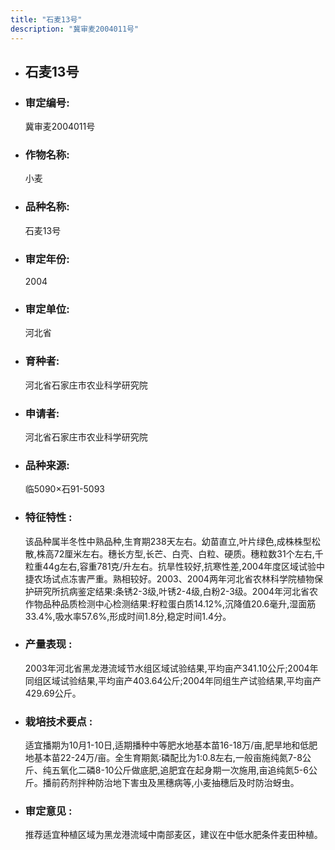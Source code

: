 ```yaml
---
title: "石麦13号"
description: "冀审麦2004011号"
---
```

* ## 石麦13号
* ###  审定编号:  
   冀审麦2004011号

*  ### 作物名称:  
   小麦

*   ###  品种名称: 
    石麦13号

*   ### 审定年份: 
    2004

*   ### 审定单位:  
    河北省

*   ### 育种者:  
    河北省石家庄市农业科学研究院

*   ### 申请者:  
    河北省石家庄市农业科学研究院

*   ### 品种来源:  
    临5090×石91-5093

*   ### 特征特性 : 
    该品种属半冬性中熟品种,生育期238天左右。幼苗直立,叶片绿色,成株株型松散,株高72厘米左右。穗长方型,长芒、白壳、白粒、硬质。穗粒数31个左右,千粒重44g左右,容重781克/升左右。抗旱性较好,抗寒性差,2004年度区域试验中捷农场试点冻害严重。熟相较好。2003、2004两年河北省农林科学院植物保护研究所抗病鉴定结果:条锈2-3级,叶锈2-4级,白粉2-3级。2004年河北省农作物品种品质检测中心检测结果:籽粒蛋白质14.12%,沉降值20.6毫升,湿面筋33.4%,吸水率57.6%,形成时间1.8分,稳定时间1.4分。

*   ### 产量表现 : 
    2003年河北省黑龙港流域节水组区域试验结果,平均亩产341.10公斤;2004年同组区域试验结果,平均亩产403.64公斤;2004年同组生产试验结果,平均亩产429.69公斤。

*   ### 栽培技术要点 : 
    适宜播期为10月1-10日,适期播种中等肥水地基本苗16-18万/亩,肥旱地和低肥地基本苗22-24万/亩。全生育期氮∶磷配比为1∶0.8左右,一般亩施纯氮7-8公斤、纯五氧化二磷8-10公斤做底肥,追肥宜在起身期一次施用,亩追纯氮5-6公斤。播前药剂拌种防治地下害虫及黑穗病等,小麦抽穗后及时防治蚜虫。

*   ### 审定意见 : 
    推荐适宜种植区域为黑龙港流域中南部麦区，建议在中低水肥条件麦田种植。
